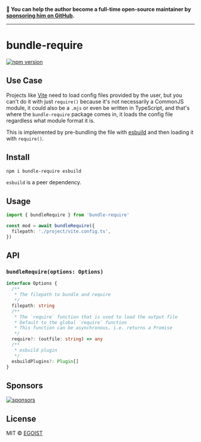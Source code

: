 **💛 You can help the author become a full-time open-source maintainer by [sponsoring him on GitHub](https://github.com/sponsors/egoist).**

---

# bundle-require

[![npm version](https://badgen.net/npm/v/bundle-require)](https://npm.im/bundle-require)

## Use Case

Projects like [Vite](https://vitejs.dev) need to load config files provided by the user, but you can't do it with just `require()` because it's not necessarily a CommonJS module, it could also be a `.mjs` or even be written in TypeScript, and that's where the `bundle-require` package comes in, it loads the config file regardless what module format it is.

This is implemented by pre-bundling the file with [esbuild](https://esbuild.github.io/) and then loading it with `require()`.

## Install

```bash
npm i bundle-require esbuild
```

`esbuild` is a peer dependency.

## Usage

```ts
import { bundleRequire } from 'bundle-require'

const mod = await bundleRequire({
  filepath: './project/vite.config.ts',
})
```

## API

### `bundleRequire(options: Options)`

```ts
interface Options {
  /**
   * The filepath to bundle and require
   */
  filepath: string
  /**
   * The `require` function that is used to load the output file
   * Default to the global `require` function
   * This function can be asynchronous, i.e. returns a Promise
   */
  require?: (outfile: string) => any
  /**
   * esbuild plugin
   */
  esbuildPlugins?: Plugin[]
}
```

## Sponsors

[![sponsors](https://sponsors-images.egoist.sh/sponsors.svg)](https://github.com/sponsors/egoist)

## License

MIT &copy; [EGOIST](https://github.com/sponsors/egoist)
